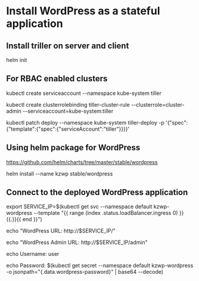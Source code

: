 
# Install WordPress as a stateful application

## Install triller on server and client
helm init

## For RBAC enabled clusters

kubectl create serviceaccount --namespace kube-system tiller

kubectl create clusterrolebinding tiller-cluster-rule --clusterrole=cluster-admin --serviceaccount=kube-system:tiller

kubectl patch deploy --namespace kube-system tiller-deploy -p '{"spec":{"template":{"spec":{"serviceAccount":"tiller"}}}}'

## Using helm package for WordPress
https://github.com/helm/charts/tree/master/stable/wordpress

helm install --name kzwp stable/wordpress

## Connect to the deployed WordPress application
export SERVICE_IP=$(kubectl get svc --namespace default kzwp-wordpress --template "{{ range (index .status.loadBalancer.ingress 0) }}{{.}}{{ end }}")

echo "WordPress URL: http://$SERVICE_IP/"

echo "WordPress Admin URL: http://$SERVICE_IP/admin"

echo Username: user

echo Password: $(kubectl get secret --namespace default kzwp-wordpress -o jsonpath="{.data.wordpress-password}" | base64 --decode)
